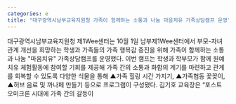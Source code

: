 ```yaml
---
categories: e
title: "대구광역시남부교육지원청 가족이 함께하는 소통과 나눔 마음치유 가족상담캠프 운영"
---
```

대구광역시남부교육지원청 제1Wee센터는 10월 1일 남부제1Wee센터에서 부모-자녀 관계 개선을 희망하는 학생과 가족들의 가족 행복감 증진을 위해 가족이 함께하는 소통과 나눔 "마음치유" 가족상담캠프를 운영했다. 이번 캠프는 학생과 학부모가 함께 원예치유 체험활동에 참여할 기회를 제공해 가족 간의 소통과 화합의 계기를 마련하고 관계를 회복할 수 있도록 다양한 식물을 통해 ▲가족 힐링 시간 가지기, ▲가족협동 꽃꽂이, ▲허브 음료 및 까나페 만들기 등으로 프로그램이 구성됐다. 김기호 교육장은 “포스트 오미크론 시대에 가족 간의 갈등이